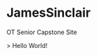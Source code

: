 # JamesSinclair
OT Senior Capstone Site

<!DOCTYPE html>
<html lang="en">
<head>
    <meta charset="UTF-8">
    <meta http-equiv="X-UA-Compatible" content="IE=edge">
    <meta name="viewport" content="width=device-width, initial-scale=1.0">
        <title>James Sinclair</title>>
</head>
<body>
    Hello World!
</body>
</html>
